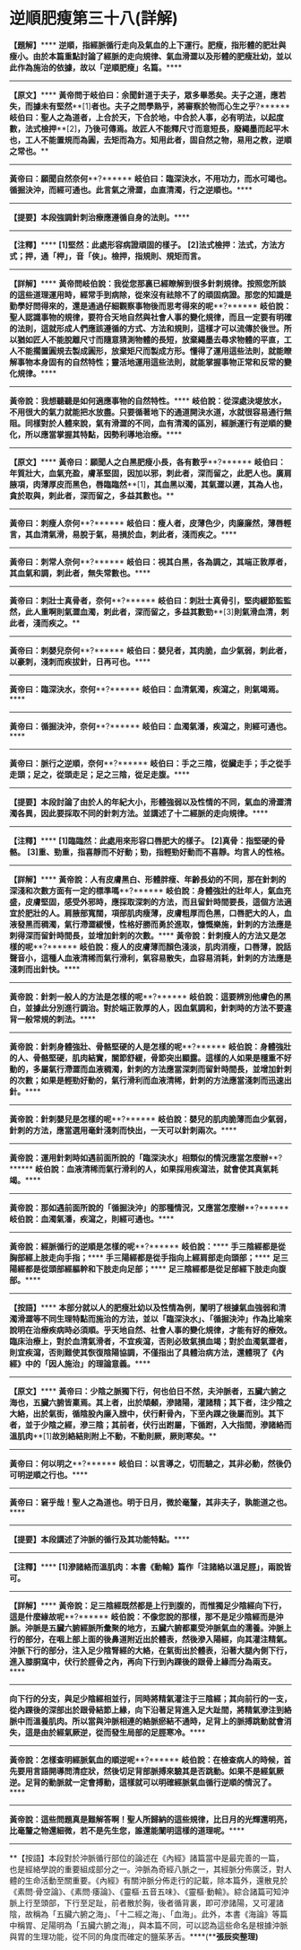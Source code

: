 # 逆順肥瘦第三十八(詳解)




**【題解】******
**逆順，指經脈循行走向及氣血的上下運行。肥瘦，指形體的肥壯與瘦小。由於本篇重點討論了經脈的走向規律、氣血滑澀以及形體的肥瘦壯幼，並以此作為施治的依據，故以「逆順肥瘦」名篇。******
****
**【原文】******
**黃帝問于岐伯曰：余聞針道于夫子，眾多畢悉矣。夫子之道，應若失，而據未有堅然****[1]****者也。夫子之問學熟乎，將審察於物而心生之乎****?******
**岐伯曰：聖人之為道者，上合於天，下合於地，中合於人事，必有明法，以起度數，法式檢押****[2]****，乃後可傳焉。故匠人不能釋尺寸而意短長，廢繩墨而起平木也，工人不能置規而為圓，去矩而為方。知用此者，固自然之物，易用之教，逆順之常也。******
****
**黃帝曰：願聞自然奈何****?******
**岐伯曰：臨深決水，不用功力，而水可竭也。循掘決沖，而經可通也。此言氣之滑澀，血直清濁，行之逆順也。******
****
**【提要】本段強調針刺治療應遵循自身的法則。******
****
**【注釋】******
**[1]****堅然****：****此處形容病證頑固的樣子。******
**[2]****法式檢押****：****法式，方法方式；押，通「柙」，音「俠」。檢押，指規則、規矩而言。******
****
**【詳解】******
**黃帝問岐伯說：我從您那裏已經瞭解到很多針刺規律。按照您所談的這些道理運用時，經常手到病除，從來沒有祛除不了的頑固病證。那您的知識是勤學好問得來的，還是通過仔細觀察事物後而思考得來的呢****?******
**岐伯說：聖人認識事物的規律，要符合天地自然與社會人事的變化規律，而且一定要有明確的法則，這就形成人們應該遵循的方式、方法和規則，這樣才可以流傳於後世。所以猶如匠人不能脫離尺寸而隨意猜測物體的長短，放棄繩墨去尋求物體的平直，工人不能擱置圓規去製成圓形，放棄矩尺而製成方形。懂得了運用這些法則，就能瞭解事物本身固有的自然特性；靈活地運用這些法則，就能掌握事物正常和反常的變化規律。******
****
**黃帝說：我想聽聽是如何適應事物的自然特性。******
**岐伯說：從深處決堤放水，不用很大的氣力就能把水放盡。只要循著地下的通道開決水道，水就很容易通行無阻。同樣對於人體來說，氣有滑澀的不同，血有清濁的區別，經脈運行有逆順的變化，所以應當掌握其特點，因勢利導地治療。******
****
**【原文】******
**黃帝曰：願聞人之白黑肥瘦小長，各有數乎****?******
**岐伯曰：年質壯大，血氣充盈，膚革堅固，因加以邪，刺此者，深而留之，此肥人也。廣肩腋項，肉薄厚皮而黑色，唇臨臨然****[1]****，其血黑以濁，其氣澀以遲，其為人也，貪於取與，刺此者，深而留之，多益其數也。******
****
**黃帝曰：刺瘦人奈何****?******
**岐伯曰：瘦人者，皮薄色少，肉廉廉然，薄唇輕言，其血清氣滑，易脫于氣，易損於血，刺此者，淺而疾之。******
****
**黃帝曰：刺常人奈何****?******
**岐伯曰：視其白黑，各為調之，其端正敦厚者，其血氣和調，刺此者，無失常數也。******
****
**黃帝曰：刺壯士真骨者，奈何****?******
**岐伯曰：刺壯士真骨引，堅肉緩節監監然，此人重啊則氣澀血濁，刺此者，深而留之，多益其數勁****[3]****則氣滑血清，刺此者，淺而疾之。******
****
**黃帝曰：刺嬰兒奈何****?******
**岐伯曰：嬰兒者，其肉脆，血少氣弱，刺此者，以豪刺，淺刺而疾拔針，日再可也。******
****
**黃帝曰：臨深決水，奈何****?******
**岐伯曰：血清氣濁，疾瀉之，則氣竭焉。******
****
**黃帝曰：循掘決沖，奈何****?******
**岐伯曰：血濁氣潘，疾瀉之，則經可通也。******
****
**黃帝曰：脈行之逆順，奈何****?******
**岐伯曰：手之三陰，從臟走手；手之從手走頭；足之，從頭走足；足之三陰，從足走腹。******
****
**【提要】本段討論了由於人的年紀大小，形體強弱以及性情的不同，氣血的滑澀清濁各異，因此要採取不同的針刺方法。並講述了十二經脈的走向規律。******
****
**【注釋】******
**[1]****臨臨然****：****此處用來形容口唇肥大的樣子。******
**[2]****真骨****：****指堅硬的骨骼。******
**[3]****重、勁重，指喜靜而不好動；勁，指輕勁好動而不喜靜。均言人的性格。******
****
**【詳解】******
**黃帝說：人有皮膚黑白、形體胖瘦、年齡長幼的不同，那在針刺的深淺和次數方面有一定的標準嗎****?******
**岐伯說：身體強壯的壯年人，氣血充盛，皮膚堅固，感受外邪時，應採取深刺的方法，而且留針時間要長，這個方法適宜於肥壯的人。肩腋部寬闊，項部肌肉瘦薄，皮膚粗厚而色黑，口唇肥大的人，血液發黑而稠濁，氣行滯澀緩慢，性格好勝而勇於進取，慷慨樂施，針刺的方法應是刺得深而留針時間長，並增加針刺的次數。******
**黃帝說：針刺瘦人的方法又是怎樣的呢****?******
**岐伯說：瘦人的皮膚薄而顏色淺淡，肌肉消瘦，口唇薄，說話聲音小，這種人血液清稀而氣行滑利，氣容易散失，血容易消耗，針刺的方法應是淺刺而出針快。******
****
**黃帝說：針刺一般人的方法是怎樣的呢****?******
**岐伯說：這要辨別他膚色的黑白，並據此分別進行調治。對於端正敦厚的人，因血氣調和，針刺時的方法不要違背一般常規的刺法。******
****
**黃帝說：針刺身體強壯、骨骼堅硬的人是怎樣的呢****?******
**岐伯說：身體強壯的人、骨骼堅硬，肌肉結實，關節舒緩，骨節突出顯露。這樣的人如果是穩重不好動的，多屬氣行滯澀而血液稠濁，針刺的方法應當深刺而留針時間長，並增加針刺的次數；如果是輕勁好動的，氣行滑利而血液清稀，針刺的方法應當淺刺而迅速出針。******
****
**黃帝說：針刺嬰兒是怎樣的呢****?******
**岐伯說：嬰兒的肌肉脆薄而血少氣弱，針刺的方法，應當選用毫針淺刺而快出，一天可以針刺兩次。******
****
**黃帝說：運用針刺時如遇前面所說的「臨深決水」相類似的情況應當怎麼辦****?******
**岐伯說：血液清稀而氣行滑利的人，如果採用疾瀉法，就會使其真氣耗竭。******
****
**黃帝說：那如遇前面所說的「循掘決沖」的那種情況，又應當怎麼辦****?******
**岐伯說：血濁氣潘，疾瀉之，則經可通也。******
****
**黃帝說：經脈循行的逆順是怎樣的呢****?******
**岐伯說：******
**手三陰經都是從胸部經上肢走向手指；******
**手三陽經都是從手指向上經肩部走向頭部；******
**足三陽經都是從頭部經軀幹和下肢走向足部；******
**足三陰經都是從足部經下肢走向腹部。******
****
**【按語】******
**本部分就以人的肥瘦壯幼以及性情為例，闡明了根據氣血強弱和清濁滑澀等不同生理特點而施治的方法，並以「臨深決水」、「循掘決沖」作為比喻來說明在治療疾病時必須順。乎天地自然、社會人事的變化規律，才能有好的療效。臨床治療上，對於血清氣滑者，不宜疾瀉，否則必致氣損血竭；對於血濁氣澀者，則宜疾瀉，否則難使其恢復陰陽協調，不僅指出了具體治病方法，還體現了《內經》中的「因人施治」的理論意義。******
****
**【原文】******
**黃帝曰：少陰之脈獨下行，何也伯日不然，夫沖脈者，五臟六腑之海也，五臟六腑皆稟焉。其上者，出於頏顙，滲諸陽，灌諸精；其下者，注少陰之大絡，出於氣街，循陰股內廉入膪中，伏行鼾骨內，下至內踝之後屬而別。其下者，並于少陰之經，滲三陰；其前者，伏行出跗屬，下循跗，入大指間，滲諸絡而溫肌肉****[1]****故別絡結則附上不動，不動則厥，厥則寒矣。******
****
**黃帝曰：何以明之****?******
**岐伯曰：以言導之，切而驗之，其非必動，然後仍可明逆順之行也。******
****
**黃帝曰：窘乎哉！聖人之為道也。明于日月，微於毫釐，其非夫子，孰能道之也。******
****
**【提要】本段講述了沖脈的循行及其功能特點。******
****
**【注釋】******
**[1]****滲諸絡而溫肌肉****：****本書《動輸》篇作「注諸絡以溫足脛」，兩說皆可。******
****
**【詳解】******
**黃帝說：足三陰經既然都是上行到腹的，而惟獨足少陰經向下行，這是什麼緣故呢****?******
**岐伯說：不像您說的那樣，那不是足少陰經而是沖脈。沖脈是五臟六腑經脈所彙聚的地方，五臟六腑都稟受沖脈氣血的濡養。沖脈上行的部分，在咽上部上面的後鼻道附近出於體表，然後滲入陽經，向其灌注精氣。沖脈下行的部分，注入足少陰腎經的大絡，在氣街出於體表，沿著大腿內側下行，進入膝胴窩中，伏行於脛骨之內，再向下行到內踝後的跟骨上緣而分為兩支。******
****
**向下行的分支，與足少陰經相並行，同時將精氣灌注于三陰經；其向前行的一支，從內踝後的深部出於跟骨結節上緣，向下沿著足背進入足大趾間，將精氣滲注到絡脈中而溫養肌肉。所以當與沖脈相連的絡脈瘀結不通時，足背上的脈搏跳動就會消失，這是由於經氣厥逆，從而發生局部的足脛寒冷。******
****
**黃帝說：怎樣查明經脈氣血的順逆呢****?******
**岐伯說：在檢查病人的時候，首先要用言語開導問清症狀，然後切足背部脈搏來驗其是否跳動。如果不是經氣厥逆。足背的動脈就一定會搏動，這樣就可以明確經脈氣血循行逆順的情況了。******
****
**黃帝說：這些問題真是難解答啊！聖人所歸納的這些規律，比日月的光輝還明亮，比毫釐之物還細微，若不是先生您，誰還能闡明這樣的道理呢。******
****
**【按語】本段對於沖脈循行部位的論述在《內經》諸篇當中是最完善的一篇，也是經絡學說的重要組成部分之一。沖脈為奇經八脈之一，其經脈分佈廣泛，對人體的生命活動至關重要。《內經》有關沖脈分佈走行的記載，除本篇外，還散見於《素問·骨空論》、《素問·痿論》、《靈樞·五音五味》、《靈樞·動輸》。綜合諸篇可知沖脈上行至頭部，下行至足趾，前者散於胸，後者循背裏，即可滲諸陽，又可灌諸陰，故稱為「五臟六腑之海」、「十二經之海」、「血海」。此外，本書《海論》等篇中稱胃、足陽明為「五臟六腑之海」，與本篇不同，可以認為這些命名是根據沖脈與胃的生理功能，從不同的角度而確定的鹽茱茅舌。****(****張辰奕整理)**
